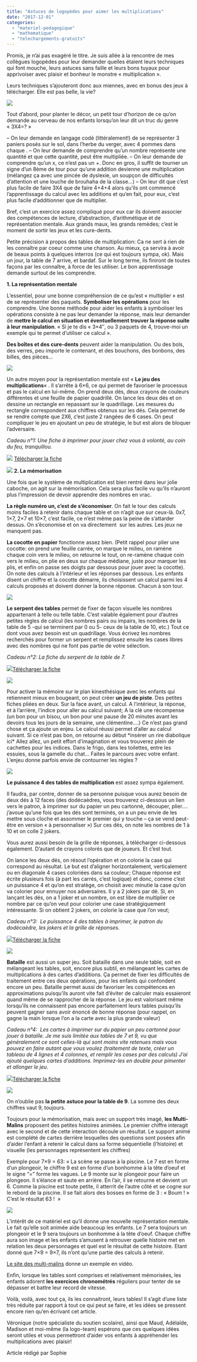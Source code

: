 ```yaml
---
title: "Astuces de logopèdes pour aimer les multiplications"
date: "2017-12-01"
categories: 
  - "materiel-pedagogique"
  - "mathematique"
  - "telechargements-gratuits"
---
```


Promis, je n’ai pas exagéré le titre. Je suis allée à la rencontre de mes collègues logopèdes pour leur demander quelles étaient leurs techniques qui font mouche, leurs astuces sans faille et leurs bons tuyaux pour apprivoiser avec plaisir et bonheur le monstre « multiplication ».

Leurs techniques s’ajouteront donc aux miennes, avec en bonus des jeux à télécharger. Elle est pas belle, la vie?

![](/images/Photo-1-12-17-20-35-38-1024x768.jpg)

Tout d’abord, pour planter le décor, un petit tour d’horizon de ce qu’on demande au cerveau de nos enfants lorsqu’on leur dit un truc du genre « 3X4=? »

– On leur demande en langage codé (littéralement!) de se représenter 3 paniers posés sur le sol, dans l’herbe du verger, avec 4 pommes dans chaque . – On leur demande de comprendre qu’un nombre représente une quantité et que cette quantité, peut être multipliée. – On leur demande de comprendre qu’un x, ce n’est pas un +. Donc en gros, il suffit de tourner un signe d’un 8ème de tour pour qu’une addition devienne une multiplication (mélangez ça avec une pincée de dyslexie, un soupçon de difficultés d’attention et une louche de brouhaha de la classe…) – On leur dit que c’est plus facile de faire 3X4 que de faire 4+4+4 alors qu’ils ont commencé l’apprentissage du calcul avec les additions et qu’en fait, pour eux, c’est plus facile d’additionner que de multiplier.

Bref, c’est un exercice assez compliqué pour eux car ils doivent associer des compétences de lecture, d’abstraction, d’arithmétique et de représentation mentale. Aux grands maux, les grands remèdes; c’est le moment de sortir les jeux et les cure-dents.

Petite précision à propos des tables de multiplication: Ca ne sert à rien de les connaître par coeur comme une chanson. Au mieux, ça servira à avoir de beaux points à quelques interros (ce qui est toujours sympa, ok). Mais un jour, la table de 7 arrive, et bardaf. Sur le long terme, ils finiront de toutes façons par les connaître, à force de les utiliser. Le bon apprentissage demande surtout de les comprendre.

**1\. La représentation mentale**

L’essentiel, pour une bonne compréhension de ce qu’est « multiplier » est de se représenter des paquets. **Symboliser les opérations** pour les comprendre. Une bonne méthode pour aider les enfants à symboliser les opérations consiste à ne pas leur demander la réponse, mais leur demander de **mettre le calcul en situation et éventuellement trouver la réponse suite à leur manipulation**. « Si je te dis « 3×4″, ou 3 paquets de 4, trouve-moi un exemple qui te permet d’utiliser ce calcul ».

**Des boîtes et des cure-dents** peuvent aider la manipulation. Ou des bols, des verres, peu importe le contenant, et des bouchons, des bonbons, des billes, des pièces…

![](/images/Photo-1-12-17-17-16-54-1024x1024.jpg)

Un autre moyen pour la représentation mentale est « **Le jeu des multiplications**« . Il s’arrête à 6×6, ce qui permet de favoriser le processus et pas le calcul en lui-même. On prend deux dés, deux crayons de couleurs différentes et une feuille de papier quadrillé. On lance les deux dés et on dessine un rectangle en repassant sur le quadrillage. Les mesures du rectangle correspondent aux chiffres obtenus sur les dés. Cela permet de se rendre compte que 2X6, c’est juste 2 rangées de 6 cases. On peut compliquer le jeu en ajoutant un peu de stratégie, le but est alors de bloquer l’adversaire.

_Cadeau n°1: Une fiche à imprimer pour jouer chez vous à volonté, au coin du feu, tranquillou._

![](/images/pdf.gif) [Télécharger la fiche](http://www.locauxdeschaperons.be/wp-content/uploads/2017/12/multi-dés.pdf)

[![](/images/Photo-1-12-17-11-23-48-1024x1024.jpg)](http://www.locauxdeschaperons.be/wp-content/uploads/2017/12/multi-dés.pdf) **2. La mémorisation**

Une fois que le système de multiplication est bien rentré dans leur jolie caboche, on agit sur la mémorisation. Cela sera plus facile vu qu’ils n’auront plus l’impression de devoir apprendre des nombres en vrac.

**La règle numéro un, c’est de s’économiser**. On fait le tour des calculs moins faciles à retenir dans chaque table et on n’agit que sur ceux-là. 0x7, 1×7, 2×7 et 10×7, c’est facile, ce n’est même pas la peine de s’attarder dessus. On s’économise et on va directement  sur les autres. Les jeux ne manquent pas.

**La cocotte en papier** fonctionne assez bien. (Petit rappel pour plier une cocotte: on prend une feuille carrée, on marque le milieu, on ramène chaque coin vers le milieu, on retourne le tout, on re-ramène chaque coin vers le milieu, on plie en deux sur chaque médiane, juste pour marquer les plis, et enfin on passe ses doigts par dessous pour jouer avec la cocotte). On note des calculs à l’intérieur et les réponses par dessous. Les enfants disent un chiffre et la cocotte démarre, ils choisissent un calcul parmi les 4 calculs proposés et doivent donner la bonne réponse. Chacun à son tour.

![](/images/Photo-1-12-17-18-05-47-1024x1024.jpg)

**Le serpent des tables** permet de fixer de façon visuelle les nombres appartenant à telle ou telle table. C’est valable également pour d’autres petites règles de calcul (les nombres pairs ou impairs, les nombres de la table de 5 -qui se terminent par 0 ou 5- ceux de la table de 10, etc.) Tout ce dont vous avez besoin est un quadrillage. Vous écrivez les nombres recherchés pour former un serpent et remplissez ensuite les cases libres avec des nombres qui ne font pas partie de votre sélection.

_Cadeau n°2: La fiche du serpent de la table de 7._

[![](/images/pdf.gif)Télécharger la fiche](http://www.locauxdeschaperons.be/wp-content/uploads/2017/12/serpent-calcul.pdf)

[![](/images/Photo-1-12-17-18-31-42-1024x1024.jpg)](http://www.locauxdeschaperons.be/wp-content/uploads/2017/12/serpent-calcul.pdf)

Pour activer la mémoire sur le plan kinesthésique avec les enfants qui retiennent mieux en bougeant, on peut créer **un jeu de piste**. Des petites fiches pliées en deux. Sur la face avant, un calcul. A l’intérieur, la réponse, et à l’arrière, l’indice pour aller au calcul suivant; A la clé une récompense (un bon pour un bisou, un bon pour une pause de 20 minutes avant les devoirs tous les jours de la semaine, une clémentine….) Ce n’est pas grand chose et ça ajoute un enjeu. Le calcul réussi permet d’aller au calcul suivant. Si ce n’est pas bon, on retourne au début \*insérer un rire diabolique ici\* Allez allez, un petit effort d’imagination et vous trouverez plein de cachettes pour les indices. Dans le frigo, dans les toilettes, entre les essuies, sous la gamelle du chat… Faites le parcours avec votre enfant. L’enjeu donne parfois envie de contourner les règles ?

![](/images/piste.jpg)

**Le puissance 4 des tables de multiplication** est assez sympa également.

Il faudra, par contre, donner de sa personne puisque vous aurez besoin de deux dés à 12 faces (des dodécaèdres, vous trouverez ci-dessous un lien vers le patron, à imprimer sur du papier un peu cartonné, découper, plier…. j’avoue qu’une fois que les dés sont terminés, on a un peu envie de les mettre sous cloche et assommer le premier qui y touche – ça se vend peut-être en version « à personnaliser ») Sur ces dés, on note les nombres de 1 à 10 et on colle 2 jokers.

Vous aurez aussi besoin de la grille de réponses, à télécharger ci-dessous également. D’autant de crayons colorés que de joueurs. Et c’est tout.

On lance les deux dés, on résout l’opération et on colorie la case qui correspond au résultat. Le but est d’aligner horizontalement, verticalement ou en diagonale 4 cases coloriées dans sa couleur; Chaque réponse est écrite plusieurs fois (à part les carrés, c’est logique) et donc, comme c’est un puissance 4 et qu’on est stratège, on choisit avec minutie la case qu’on va colorier pour ennuyer nos adversaires. Il y a 2 jokers par dé. Si, en lançant les dés, on a 1 joker et un nombre, on est libre de multiplier ce nombre par ce qu’on veut pour colorier une case stratégiquement intéressante. Si on obtient 2 jokers, on colorie la case que l’on veut;

_Cadeau n°3:  Le puissance 4 des tables à imprimer, le patron du dodécaèdre, les jokers et la grille de réponses._

[![](/images/pdf.gif)Télécharger la fiche](http://www.locauxdeschaperons.be/wp-content/uploads/2017/12/dodecaedres-tables.pdf)

[![](/images/23231212_10155392055331939_4809048465976937391_n.jpg)](http://www.locauxdeschaperons.be/wp-content/uploads/2017/12/dodecaedres-tables.pdf)

**Bataille** est aussi un super jeu. Soit bataille dans une seule table, soit en mélangeant les tables, soit, encore plus subtil, en mélangeant les cartes de multiplications à des cartes d’additions. Ça permet de fixer les difficultés de traitement entre ces deux opérations, pour les enfants qui confondent encore un peu. Bataille permet aussi de favoriser les compétences en approximations puisqu’ils auront vite fait d’éviter de calculer mais essaieront quand même de se rapprocher de la réponse. Le jeu est valorisant même lorsqu’ils ne connaissent pas encore parfaitement leurs tables puisqu’ils peuvent gagner sans avoir énoncé de bonne réponse (pour rappel, on gagne la main lorsque l’on a la carte avec la plus grande valeur)

_Cadeau n°4:  Les cartes à imprimer sur du papier un peu cartonné pour jouer à bataille. Je me suis limitée aux tables de 7 et 9, vu que généralement ce sont celles-là qui sont moins vite retenues mais vous pouvez en faire autant que vous voulez (traitement de texte, créer un tableau de 4 lignes et 4 colonnes, et remplir les cases par des calculs) J’ai ajouté quelques cartes d’additions. Imprimez-les en double pour pimenter et allonger le jeu._

[![](/images/pdf.gif)Télécharger la fiche](http://www.locauxdeschaperons.be/wp-content/uploads/2017/12/bataille-7-9.pdf)

![](/images/Photo-1-12-17-19-58-16-1024x1024.jpg)

On n’oublie pas **la petite astuce pour la table de 9**. La somme des deux chiffres vaut 9, toujours.

Toujours pour la mémorisation, mais avec un support très imagé, **les Multi-Malins** proposent des petites histoires animées. Le premier chiffre interagit avec le second et de cette interaction découle un résultat. Le support animé est complété de cartes derrière lesquelles des questions sont posées afin d’aider l’enfant à retenir le calcul dans sa forme séquentielle (l’histoire) et visuelle (les personnages représentent les chiffres)

Exemple pour 7×9 = 63: « La scène se passe à la piscine. Le 7 est en forme d’un plongeoir, le chiffre 9 est en forme d’un bonhomme à la tête d’oeuf et le signe “=” forme les vagues. Le 9 monte sur le plongeoir pour faire un plongeon. Il s’élance et saute en arrière. En l’air, il se retourne et devient un 6. Comme la piscine est toute petite, il atterrit de l’autre côté et se cogne sur le rebord de la piscine. Il se fait alors des bosses en forme de 3 : « Boum ! » C’est le résultat 63 !  »

![](/images/dkclhkkkifhpahpg.png)

L’intérêt de ce matériel est qu’il donne une nouvelle représentation mentale. Le fait qu’elle soit animée aide beaucoup les enfants. Le 7 sera toujours un plongeoir et le 9 sera toujours un bonhomme à la tête d’oeuf. Chaque chiffre aura son image et les enfants s’amusent à retrouver quelle histoire met en relation les deux personnages et quel est le résultat de cette histoire. Etant donné que 7×9 = 9×7, ils n’ont qu’une partie des calculs à retenir.

[Le site des multi-malins](https://multimalin.com/) donne un exemple en vidéo.

Enfin, lorsque les tables sont comprises et relativement mémorisées, les enfants adorent **les exercices chronométrés** réguliers pour tenter de se dépasser et battre leur record de vitesse.

Voilà, voilà, avec tout ça, ils les connaitront, leurs tables! Il s’agit d’une liste très réduite par rapport à tout ce qui peut se faire, et les idées se pressent encore rien qu’en écrivant cet article.

Véronique (notre spécialiste du soutien scolaire), ainsi que Maud, Adélaïde, Madison et moi-même (la logo-team) espérons que ces quelques idées seront utiles et vous permettront d’aider vos enfants à appréhender les multiplications avec plaisir!

Article rédigé par Sophie
